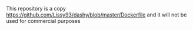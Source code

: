 This repository is a copy https://github.com/Lissy93/dashy/blob/master/Dockerfile and it will not be used for commercial purposes
